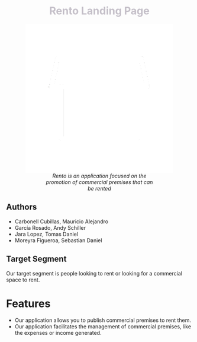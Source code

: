 <h1 style="text-align: center; color: #c5c0c9">Rento Landing Page</h1>
<img style="display: block; margin: 0 auto" alt="Rento logo" src="public/assets/images/logo_1_white.png">
<i style="text-align: center; width: 60%; margin: 0 20%; display: block">Rento is an application focused on the promotion of commercial premises that can be rented</i>

## Authors
* Carbonell Cubillas, Mauricio Alejandro
* García Rosado, Andy Schiller
* Jara Lopez, Tomas Daniel
* Moreyra Figueroa, Sebastian Daniel

## Target Segment
Our target segment is people looking to rent or looking for a commercial space to rent.

# Features
* Our application allows you to publish commercial premises to rent them.
* Our application facilitates the management of commercial premises, like the expenses or income generated.
